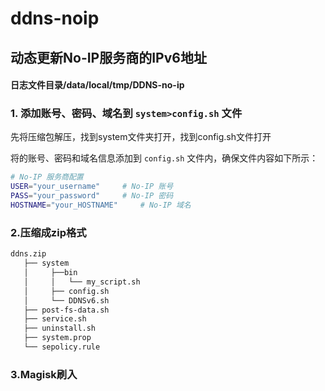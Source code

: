 # ddns-noip

## 动态更新No-IP服务商的IPv6地址

#### 日志文件目录/data/local/tmp/DDNS-no-ip

### 1. 添加账号、密码、域名到 `system>config.sh` 文件
先将压缩包解压，找到system文件夹打开，找到config.sh文件打开

将的账号、密码和域名信息添加到 `config.sh` 文件内，确保文件内容如下所示：

```bash
# No-IP 服务商配置
USER="your_username"     # No-IP 账号
PASS="your_password"     # No-IP 密码
HOSTNAME="your_HOSTNAME"     # No-IP 域名
```
### 2.压缩成zip格式

```bash
ddns.zip
   ├── system
   │     ├──bin
   │     │   └── my_script.sh
   │     ├── config.sh
   │     └── DDNSv6.sh
   ├── post-fs-data.sh
   ├── service.sh
   ├── uninstall.sh
   ├── system.prop
   └── sepolicy.rule
```
### 3.Magisk刷入
